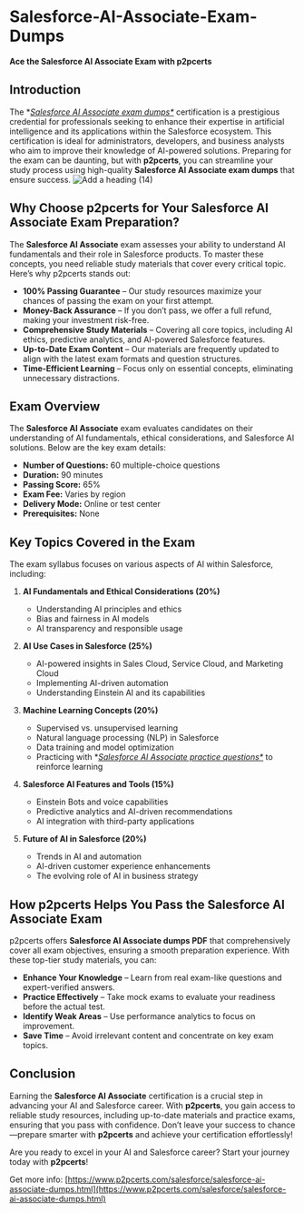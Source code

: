 # Salesforce-AI-Associate-Exam-Dumps
**Ace the Salesforce AI Associate Exam with p2pcerts**

## Introduction
The **[Salesforce AI Associate exam dumps*](https://www.p2pcerts.com/salesforce/salesforce-ai-associate-dumps.html)* certification is a prestigious credential for professionals seeking to enhance their expertise in artificial intelligence and its applications within the Salesforce ecosystem. This certification is ideal for administrators, developers, and business analysts who aim to improve their knowledge of AI-powered solutions. Preparing for the exam can be daunting, but with **p2pcerts**, you can streamline your study process using high-quality **Salesforce AI Associate exam dumps** that ensure success.
![Add a heading (14)](https://github.com/user-attachments/assets/17ab549c-c3af-46ee-8a1d-63d02017cc62)


## Why Choose p2pcerts for Your Salesforce AI Associate Exam Preparation?
The **Salesforce AI Associate** exam assesses your ability to understand AI fundamentals and their role in Salesforce products. To master these concepts, you need reliable study materials that cover every critical topic. Here’s why p2pcerts stands out:

- **100% Passing Guarantee** – Our study resources maximize your chances of passing the exam on your first attempt.
- **Money-Back Assurance** – If you don’t pass, we offer a full refund, making your investment risk-free.
- **Comprehensive Study Materials** – Covering all core topics, including AI ethics, predictive analytics, and AI-powered Salesforce features.
- **Up-to-Date Exam Content** – Our materials are frequently updated to align with the latest exam formats and question structures.
- **Time-Efficient Learning** – Focus only on essential concepts, eliminating unnecessary distractions.

## Exam Overview
The **Salesforce AI Associate** exam evaluates candidates on their understanding of AI fundamentals, ethical considerations, and Salesforce AI solutions. Below are the key exam details:

- **Number of Questions:** 60 multiple-choice questions
- **Duration:** 90 minutes
- **Passing Score:** 65%
- **Exam Fee:** Varies by region
- **Delivery Mode:** Online or test center
- **Prerequisites:** None

## Key Topics Covered in the Exam
The exam syllabus focuses on various aspects of AI within Salesforce, including:

1. **AI Fundamentals and Ethical Considerations (20%)**
   - Understanding AI principles and ethics
   - Bias and fairness in AI models
   - AI transparency and responsible usage

2. **AI Use Cases in Salesforce (25%)**
   - AI-powered insights in Sales Cloud, Service Cloud, and Marketing Cloud
   - Implementing AI-driven automation
   - Understanding Einstein AI and its capabilities

3. **Machine Learning Concepts (20%)**
   - Supervised vs. unsupervised learning
   - Natural language processing (NLP) in Salesforce
   - Data training and model optimization
   - Practicing with **[Salesforce AI Associate practice questions*](https://www.p2pcerts.com/salesforce/salesforce-ai-associate-dumps.html)* to reinforce learning

4. **Salesforce AI Features and Tools (15%)**
   - Einstein Bots and voice capabilities
   - Predictive analytics and AI-driven recommendations
   - AI integration with third-party applications

5. **Future of AI in Salesforce (20%)**
   - Trends in AI and automation
   - AI-driven customer experience enhancements
   - The evolving role of AI in business strategy

## How p2pcerts Helps You Pass the Salesforce AI Associate Exam
p2pcerts offers **Salesforce AI Associate dumps PDF** that comprehensively cover all exam objectives, ensuring a smooth preparation experience. With these top-tier study materials, you can:

- **Enhance Your Knowledge** – Learn from real exam-like questions and expert-verified answers.
- **Practice Effectively** – Take mock exams to evaluate your readiness before the actual test.
- **Identify Weak Areas** – Use performance analytics to focus on improvement.
- **Save Time** – Avoid irrelevant content and concentrate on key exam topics.

## Conclusion
Earning the **Salesforce AI Associate** certification is a crucial step in advancing your AI and Salesforce career. With **p2pcerts**, you gain access to reliable study resources, including up-to-date materials and practice exams, ensuring that you pass with confidence. Don’t leave your success to chance—prepare smarter with **p2pcerts** and achieve your certification effortlessly!

Are you ready to excel in your AI and Salesforce career? Start your journey today with **p2pcerts**!

Get more info: [https://www.p2pcerts.com/salesforce/salesforce-ai-associate-dumps.html](https://www.p2pcerts.com/salesforce/salesforce-ai-associate-dumps.html)
